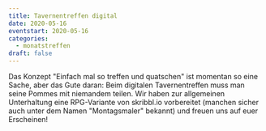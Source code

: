 ```yaml
---
title: Tavernentreffen digital
date: 2020-05-16
eventstart: 2020-05-16
categories:
  - monatstreffen
draft: false
---
```

Das Konzept "Einfach mal so treffen und quatschen" ist momentan so eine Sache, aber das Gute daran: Beim digitalen 
Tavernentreffen muss man seine Pommes mit niemandem teilen. Wir haben zur allgemeinen Unterhaltung eine RPG-Variante 
von skribbl.io vorbereitet (manchen sicher auch unter dem Namen "Montagsmaler" bekannt) und freuen uns auf euer 
Erscheinen!

